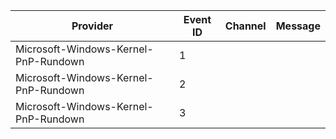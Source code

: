 Provider                              |  Event ID  |  Channel  |  Message
--------------------------------------|------------|-----------|---------
Microsoft-Windows-Kernel-PnP-Rundown  |  1         |           |
Microsoft-Windows-Kernel-PnP-Rundown  |  2         |           |
Microsoft-Windows-Kernel-PnP-Rundown  |  3         |           |